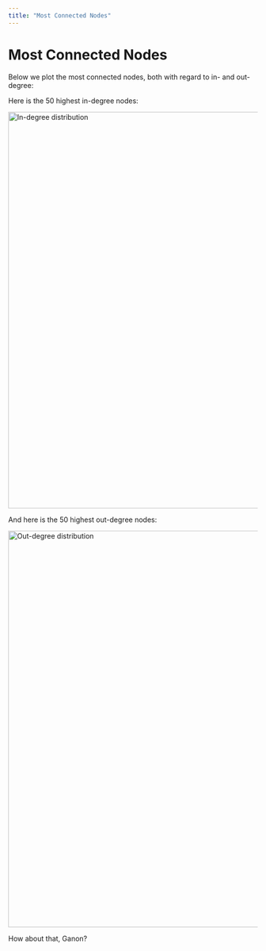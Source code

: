 ```yaml
---
title: "Most Connected Nodes"
---
```


# Most Connected Nodes 

Below we plot the most connected nodes, both with regard to in- and out-degree: 

Here is the 50 highest in-degree nodes:

<img src="/top_in_deg.png" alt="In-degree distribution" style="width:800px;"/>

And here is the 50 highest out-degree nodes:

<img src="/top_out_deg.png" alt="Out-degree distribution" style="width:800px;"/>

How about that, Ganon?